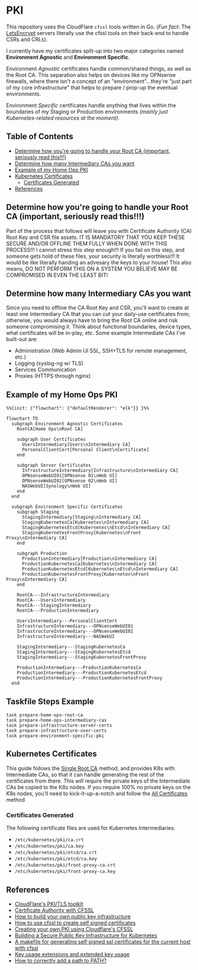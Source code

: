 # PKI

This repository uses the CloudFlare `cfssl` tools written in Go. (*Fun fact*: The [LetsEncrypt](https://letsencrypt.org/) servers literally use the cfssl tools on their back-end to handle CSRs and CRLs).

I currently have my certificates split-up into two major categories named **Environment Agnostic** and **Environment Specific**.

Environment _Agnostic_ certificates handle common/shared things, as well as the Root CA. This separation also helps on devices like my OPNsense firewalls, where there isn't a concept of an "environment"...they're "just part of my core infrastructure" that helps to prepare / prop-up the eventual environments.

Environment _Specific_ certificates handle anything that lives within the boundaries of my Staging or Production environments _(mainly just Kubernetes-related resources at the moment)_.

## Table of Contents

* [Determine how you're going to handle your Root CA (important, seriously read this!!!)](#root-ca-handling)
* [Determine how many Intermediary CAs you want](#determine-intermediaries)
* [Example of my Home Ops PKI](#example)
* [Kubernetes Certificates](#kubernetes-certificates)
  * [Certificates Generated](#certificates-generated)
* [References](#references)

## <a id="root-ca-handling"></a>Determine how you're going to handle your Root CA (important, seriously read this!!!)

Part of the process that follows will leave you with Certificate Authority (CA) Root Key and CSR file assets. IT IS MANDATORY THAT YOU KEEP THESE SECURE AND/OR OFFLINE THEM FULLY WHEN DONE WITH THIS PROCESS!!! I cannot stress this step enough!!! If you fail on this step, and someone gets hold of these files, your security is literally worthless!!! It would be like literally handing an advesary the keys to your house! This also means, DO NOT PERFORM THIS ON A SYSTEM YOU BELIEVE MAY BE COMPROMISED IN EVEN THE LEAST BIT!

## <a id="determine-intermediaries"></a>Determine how many Intermediary CAs you want

Since you need to offline the CA Root Key and CSR, you'll want to create at least one Intermediary CA that you can cut your daily-use certificates from; otherwise, you would always have to bring the Root CA online and risk someone compromising it. Think about functional boundaries, device types, what certificates will be in-play, etc. Some example Intermediate CAs I've built-out are:

* Administration (Web Admin UI SSL, SSH+TLS for remote management, etc.)
* Logging (syslog-ng w/ TLS)
* Services Communication
* Proxies (HTTPS through nginx)

## <a id="example"></a>Example of my Home Ops PKI

```mermaid
%%{init: {"flowchart": {"defaultRenderer": "elk"}} }%%

flowchart TD
  subgraph Environment Agnostic Certificates
    RootCA[Home Ops\nRoot CA]

    subgraph User Certificates
      UsersIntermediary[Users\nIntermediary CA]
      PersonalClientCert[Personal Client\nCertificate]
    end

    subgraph Server Certificates
      InfrastructureIntermediary[Infrastructure\nIntermediary CA]
      OPNsenseWebUI01[OPNsense 01\nWeb UI]
      OPNsenseWebUI02[OPNsense 02\nWeb UI]
      NASWebUI[Synology\nWeb UI]
    end
  end

  subgraph Environment Specific Certificates
    subgraph Staging
      StagingIntermediary[Staging\nIntermediary CA]
      StagingKubernetesCa[Kubernetes\nIntermediary CA]
      StagingKubernetesEtcd[Kubernetes\nEtcd\nIntermediary CA]
      StagingKubernetesFrontProxy[Kubernetes\nFront Proxy\nIntermediary CA]
    end

    subgraph Production
      ProductionIntermediary[Production\nIntermediary CA]
      ProductionKubernetesCa[Kubernetes\nIntermediary CA]
      ProductionKubernetesEtcd[Kubernetes\nEtcd\nIntermediary CA]
      ProductionKubernetesFrontProxy[Kubernetes\nFront Proxy\nIntermediary CA]
    end

    RootCA---InfrastructureIntermediary
    RootCA---UsersIntermediary
    RootCA---StagingIntermediary
    RootCA---ProductionIntermediary

    UsersIntermediary---PersonalClientCert
    InfrastructureIntermediary---OPNsenseWebUI01
    InfrastructureIntermediary---OPNsenseWebUI02
    InfrastructureIntermediary---NASWebUI

    StagingIntermediary---StagingKubernetesCa
    StagingIntermediary---StagingKubernetesEtcd
    StagingIntermediary---StagingKubernetesFrontProxy

    ProductionIntermediary---ProductionKubernetesCa
    ProductionIntermediary---ProductionKubernetesEtcd
    ProductionIntermediary---ProductionKubernetesFrontProxy
  end
```

## Taskfile Steps Example

```shell
task prepare-home-ops-root-ca
task prepare-home-ops-intermediary-cas
task prepare-infrastructure-server-certs
task prepare-infrastructure-user-certs
task prepare-environment-specific-pki
```

## <a id="kubernetes-certificates"></a>Kubernetes Certificates

This guide follows the [Single Root CA](https://kubernetes.io/docs/setup/best-practices/certificates/#single-root-ca) method, and provides K8s with Intermediate CAs, so that it can handle generating the rest of the certificates from there. This _will_ require the private keys of the Intermediate CAs be copied to the K8s nodes. If you require 100% no private keys on the K8s nodes, you'll need to kick-it-up-a-notch and follow the [All Certificates](https://kubernetes.io/docs/setup/best-practices/certificates/#all-certificates) method

### <a id="certificates-generated"></a>Certificates Generated

The following certificate files are used for Kubernetes Intermediaries:

* `/etc/kubernetes/pki/ca.crt`
* `/etc/kubernetes/pki/ca.key`
* `/etc/kubernetes/pki/etcd/ca.crt`
* `/etc/kubernetes/pki/etcd/ca.key`
* `/etc/kubernetes/pki/front-proxy-ca.crt`
* `/etc/kubernetes/pki/front-proxy-ca.key`

## <a id="references"></a>References

* [CloudFlare's PKI/TLS toolkit](https://github.com/cloudflare/cfssl)
* [Certificate Authority with CFSSL](https://jite.eu/2019/2/6/ca-with-cfssl/)
* [How to build your own public key infrastructure](https://blog.cloudflare.com/how-to-build-your-own-public-key-infrastructure/)
* [How to use cfssl to create self signed certificates](https://medium.com/@rob.blackbourn/how-to-use-cfssl-to-create-self-signed-certificates-d55f76ba5781)
* [Creating your own PKI using Cloudflare's CFSSL](https://technedigitale.com/archives/639)
* [Building a Secure Public Key Infrastructure for Kubernetes](https://www.mikenewswanger.com/posts/2018/kubernetes-pki/)
* [A makefile for generating self signed ssl certificates for the current host with cfssl](https://github.com/rob-blackbourn/ssl-certs)
* [Key usage extensions and extended key usage](https://help.hcltechsw.com/domino/11.0.0/conf_keyusageextensionsandextendedkeyusage_r.html)
* [How to correctly add a path to PATH?](https://unix.stackexchange.com/questions/26047/how-to-correctly-add-a-path-to-path)
